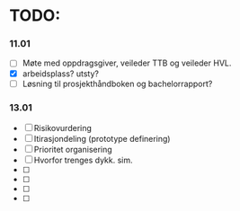 # TODO:

### 11.01
- [ ] Møte med oppdragsgiver, veileder TTB og veileder HVL.
- [x] arbeidsplass? utsty?
- [ ] Løsning til prosjekthåndboken og bachelorrapport?
### 13.01
- [ ] Risikovurdering
- [ ] Itirasjondeling (prototype definering)
- [ ] Prioritet organisering
- [ ] Hvorfor trenges dykk. sim.
- [ ] 
- [ ] 
- [ ] 
- [ ] 